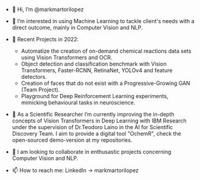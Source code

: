 - 👋 Hi, I’m @markmartorilopez

- 👀 I’m interested in using Machine Learning to tackle client's needs with a direct outcome, mainly in Computer Vision and NLP.

- 📁 Recent Projects in 2022:
   - Automatize the creation of on-demand chemical reactions data sets using Vision Transformers and OCR.
   - Object detection and classification benchmark with Vision Transformers, Faster-RCNN, RetinaNet, YOLOv4 and feature detectors.
   - Creation of faces that do not exist with a Progressive-Growing GAN (Team Project).
   - Playground for Deep Reinforcement Learning experiments, mimicking behavioural tasks in neuroscience.
      
- 🌱 As a Scientific Researcher I’m currently improving the in-depth concepts of Vision Transformers in Deep Learning with IBM Research under the supervision of Dr.Teodoro Laino in the AI for Scientific Discovery Team. I aim to provide a digital tool "OchemR", check the open-sourced demo-version at my repositories.
      
- 💞️ I am looking to collaborate in enthusastic projects concerning Computer Vision and NLP. 

- 📫 How to reach me: LinkedIn -> markmartorilopez


